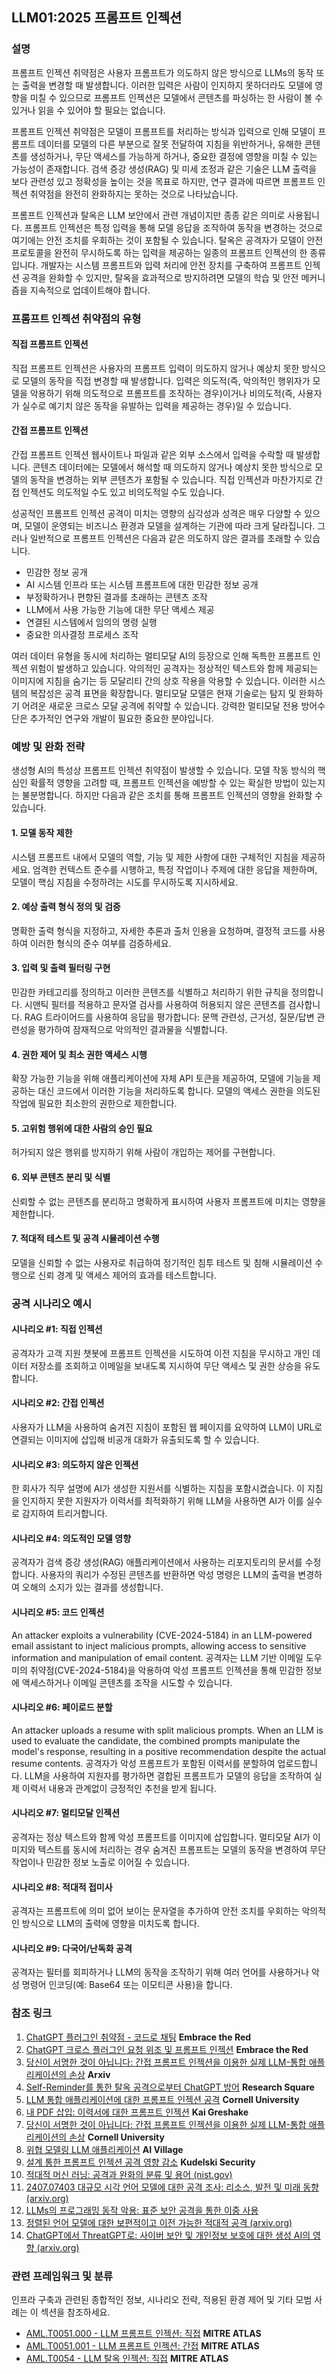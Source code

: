 ## LLM01:2025 프롬프트 인젝션

### 설명

프롬프트 인젝션 취약점은 사용자 프롬프트가 의도하지 않은 방식으로 LLMs의 동작 또는 출력을 변경할 때 발생합니다. 이러한 입력은 사람이 인지하지 못하더라도 모델에 영향을 미칠 수 있으므로 프롬프트 인젝션은 모델에서 콘텐츠를 파싱하는 한 사람이 볼 수 있거나 읽을 수 있어야 할 필요는 없습니다.

프롬프트 인젝션 취약점은 모델이 프롬프트를 처리하는 방식과 입력으로 인해 모델이 프롬프트 데이터를 모델의 다른 부분으로 잘못 전달하여 지침을 위반하거나, 유해한 콘텐츠를 생성하거나, 무단 액세스를 가능하게 하거나, 중요한 결정에 영향을 미칠 수 있는 가능성이 존재합니다. 검색 증강 생성(RAG) 및 미세 조정과 같은 기술은 LLM 출력을 보다 관련성 있고 정확성을 높이는 것을 목표로 하지만, 연구 결과에 따르면 프롬프트 인젝션 취약점을 완전히 완화하지는 못하는 것으로 나타났습니다.

프롬프트 인젝션과 탈옥은 LLM 보안에서 관련 개념이지만 종종 같은 의미로 사용됩니다. 프롬프트 인젝션은 특정 입력을 통해 모델 응답을 조작하여 동작을 변경하는 것으로 여기에는 안전 조치를 우회하는 것이 포함될 수 있습니다. 탈옥은 공격자가 모델이 안전 프로토콜을 완전히 무시하도록 하는 입력을 제공하는 일종의 프롬프트 인젝션의 한 종류입니다. 개발자는 시스템 프롬프트와 입력 처리에 안전 장치를 구축하여 프롬프트 인젝션 공격을 완화할 수 있지만, 탈옥을 효과적으로 방지하려면 모델의 학습 및 안전 메커니즘을 지속적으로 업데이트해야 합니다.

### 프롬프트 인젝션 취약점의 유형

#### 직접 프롬프트 인젝션
  직접 프롬프트 인젝션은 사용자의 프롬프트 입력이 의도하지 않거나 예상치 못한 방식으로 모델의 동작을 직접 변경할 때 발생합니다. 입력은 의도적(즉, 악의적인 행위자가 모델을 악용하기 위해 의도적으로 프롬프트를 조작하는 경우)이거나 비의도적(즉, 사용자가 실수로 예기치 않은 동작을 유발하는 입력을 제공하는 경우)일 수 있습니다.

#### 간접 프롬프트 인젝션
  간접 프롬프트 인젝션 웹사이트나 파일과 같은 외부 소스에서 입력을 수락할 때 발생합니다. 콘텐츠 데이터에는 모델에서 해석할 때 의도하지 않거나 예상치 못한 방식으로 모델의 동작을 변경하는 외부 콘텐츠가 포함될 수 있습니다. 직접 인젝션과 마찬가지로 간접 인젝션도 의도적일 수도 있고 비의도적일 수도 있습니다.

성공적인 프롬프트 인젝션 공격이 미치는 영향의 심각성과 성격은 매우 다양할 수 있으며, 모델이 운영되는 비즈니스 환경과 모델을 설계하는 기관에 따라 크게 달라집니다. 그러나 일반적으로 프롬프트 인젝션은 다음과 같은 의도하지 않은 결과를 초래할 수 있습니다.

- 민감한 정보 공개
- AI 시스템 인프라 또는 시스템 프롬프트에 대한 민감한 정보 공개
- 부정확하거나 편향된 결과를 초래하는 콘텐츠 조작
- LLM에서 사용 가능한 기능에 대한 무단 액세스 제공
- 연결된 시스템에서 임의의 명령 실행
- 중요한 의사결정 프로세스 조작

여러 데이터 유형을 동시에 처리하는 멀티모달 AI의 등장으로 인해 독특한 프롬프트 인젝션 위험이 발생하고 있습니다. 악의적인 공격자는 정상적인 텍스트와 함께 제공되는 이미지에 지침을 숨기는 등 모달리티 간의 상호 작용을 악용할 수 있습니다. 이러한 시스템의 복잡성은 공격 표면을 확장합니다. 멀티모달 모델은 현재 기술로는 탐지 및 완화하기 어려운 새로운 크로스 모달 공격에 취약할 수 있습니다. 강력한 멀티모달 전용 방어수단은 추가적인 연구와 개발이 필요한 중요한 분야입니다.

### 예방 및 완화 전략

생성형 AI의 특성상 프롬프트 인젝션 취약점이 발생할 수 있습니다. 모델 작동 방식의 핵심인 확률적 영향을 고려할 때, 프롬프트 인젝션을 예방할 수 있는 확실한 방법이 있는지는 불분명합니다. 하지만 다음과 같은 조치를 통해 프롬프트 인젝션의 영향을 완화할 수 있습니다.

#### 1. 모델 동작 제한
  시스템 프롬프트 내에서 모델의 역할, 기능 및 제한 사항에 대한 구체적인 지침을 제공하세요. 엄격한 컨텍스트 준수를 시행하고, 특정 작업이나 주제에 대한 응답을 제한하며, 모델이 핵심 지침을 수정하려는 시도를 무시하도록 지시하세요.
#### 2. 예상 출력 형식 정의 및 검증
  명확한 출력 형식을 지정하고, 자세한 추론과 출처 인용을 요청하며, 결정적 코드를 사용하여 이러한 형식의 준수 여부를 검증하세요.
#### 3. 입력 및 출력 필터링 구현
  민감한 카테고리를 정의하고 이러한 콘텐츠를 식별하고 처리하기 위한 규칙을 정의합니다. 시맨틱 필터를 적용하고 문자열 검사를 사용하여 허용되지 않은 콘텐츠를 검사합니다. RAG 트라이어드를 사용하여 응답을 평가합니다: 문맥 관련성, 근거성, 질문/답변 관련성을 평가하여 잠재적으로 악의적인 결과물을 식별합니다.
#### 4. 권한 제어 및 최소 권한 액세스 시행
  확장 가능한 기능을 위해 애플리케이션에 자체 API 토큰을 제공하여, 모델에 기능을 제공하는 대신 코드에서 이러한 기능을 처리하도록 합니다. 모델의 액세스 권한을 의도된 작업에 필요한 최소한의 권한으로 제한합니다.
#### 5. 고위험 행위에 대한 사람의 승인 필요
  허가되지 않은 행위를 방지하기 위해 사람이 개입하는 제어를 구현합니다.
#### 6. 외부 콘텐츠 분리 및 식별
  신뢰할 수 없는 콘텐츠를 분리하고 명확하게 표시하여 사용자 프롬프트에 미치는 영향을 제한합니다.
#### 7. 적대적 테스트 및 공격 시뮬레이션 수행
  모델을 신뢰할 수 없는 사용자로 취급하여 정기적인 침투 테스트 및 침해 시뮬레이션 수행으로 신뢰 경계 및 액세스 제어의 효과를 테스트합니다.

### 공격 시나리오 예시

#### 시나리오 #1: 직접 인젝션
  공격자가 고객 지원 챗봇에 프롬프트 인젝션을 시도하여 이전 지침을 무시하고 개인 데이터 저장소를 조회하고 이메일을 보내도록 지시하여 무단 액세스 및 권한 상승을 유도합니다.
#### 시나리오 #2: 간접 인젝션
  사용자가 LLM을 사용하여 숨겨진 지침이 포함된 웹 페이지를 요약하여 LLM이 URL로 연결되는 이미지에 삽입해 비공개 대화가 유출되도록 할 수 있습니다.
#### 시나리오 #3: 의도하지 않은 인젝션
  한 회사가 직무 설명에 AI가 생성한 지원서를 식별하는 지침을 포함시켰습니다. 이 지침을 인지하지 못한 지원자가 이력서를 최적화하기 위해 LLM을 사용하면 AI가 이를 실수로 감지하여 트리거합니다.
#### 시나리오 #4: 의도적인 모델 영향
  공격자가 검색 증강 생성(RAG) 애플리케이션에서 사용하는 리포지토리의 문서를 수정합니다. 사용자의 쿼리가 수정된 콘텐츠를 반환하면 악성 명령은 LLM의 출력을 변경하여 오해의 소지가 있는 결과를 생성합니다.
#### 시나리오 #5: 코드 인젝션
  An attacker exploits a vulnerability (CVE-2024-5184) in an LLM-powered email assistant to inject malicious prompts, allowing access to sensitive information and manipulation of email content. 공격자는 LLM 기반 이메일 도우미의 취약점(CVE-2024-5184)을 악용하여 악성 프롬프트 인젝션을 통해 민감한 정보에 액세스하거나 이메일 콘텐츠를 조작을 시도할 수 있습니다.
#### 시나리오 #6: 페이로드 분할
  An attacker uploads a resume with split malicious prompts. When an LLM is used to evaluate the candidate, the combined prompts manipulate the model's response, resulting in a positive recommendation despite the actual resume contents. 공격자가 악성 프롬프트가 포함된 이력서를 분할하여 업로드합니다. LLM을 사용하여 지원자를 평가하면 결합된 프롬프트가 모델의 응답을 조작하여 실제 이력서 내용과 관계없이 긍정적인 추천을 받게 됩니다.
#### 시나리오 #7: 멀티모달 인젝션
  공격자는 정상 텍스트와 함께 악성 프롬프트를 이미지에 삽입합니다. 멀티모달 AI가 이미지와 텍스트를 동시에 처리하는 경우 숨겨진 프롬프트는 모델의 동작을 변경하여 무단 작업이나 민감한 정보 노출로 이어질 수 있습니다.
#### 시나리오 #8: 적대적 접미사
  공격자는 프롬프트에 의미 없어 보이는 문자열을 추가하여 안전 조치를 우회하는 악의적인 방식으로 LLM의 출력에 영향을 미치도록 합니다.
#### 시나리오 #9: 다국어/난독화 공격
  공격자는 필터를 회피하거나 LLM의 동작을 조작하기 위해 여러 언어를 사용하거나 악성 명령어 인코딩(예: Base64 또는 이모티콘 사용)을 합니다.

### 참조 링크

1. [ChatGPT 플러그인 취약점 - 코드로 채팅](https://embracethered.com/blog/posts/2023/chatgpt-plugin-vulns-chat-with-code/) **Embrace the Red**
2. [ChatGPT 크로스 플러그인 요청 위조 및 프롬프트 인젝션](https://embracethered.com/blog/posts/2023/chatgpt-cross-plugin-request-forgery-and-prompt-injection./) **Embrace the Red**
3. [당신이 서명한 것이 아닙니다: 간접 프롬프트 인젝션을 이용한 실제 LLM-통합 애플리케이션의 손상](https://arxiv.org/pdf/2302.12173.pdf) **Arxiv**
4. [Self-Reminder를 통한 탈옥 공격으로부터 ChatGPT 방어](https://www.researchsquare.com/article/rs-2873090/v1) **Research Square**
5. [LLM 통합 애플리케이션에 대한 프롬프트 인젝션 공격](https://arxiv.org/abs/2306.05499) **Cornell University**
6. [내 PDF 삽입: 이력서에 대한 프롬프트 인젝션](https://kai-greshake.de/posts/inject-my-pdf) **Kai Greshake**
8. [당신이 서명한 것이 아닙니다: 간접 프롬프트 인젝션을 이용한 실제 LLM-통합 애플리케이션의 손상](https://arxiv.org/pdf/2302.12173.pdf) **Cornell University**
9. [위협 모델링 LLM 애플리케이션](https://aivillage.org/large%20language%20models/threat-modeling-llm/) **AI Village**
10. [설계 통한 프롬프트 인젝션 공격 영향 감소](https://research.kudelskisecurity.com/2023/05/25/reducing-the-impact-of-prompt-injection-attacks-through-design/) **Kudelski Security**
11. [적대적 머신 러닝: 공격과 완화의 분류 및 용어 (nist.gov)](https://nvlpubs.nist.gov/nistpubs/ai/NIST.AI.100-2e2023.pdf)
12. [2407.07403 대규모 시각 언어 모델에 대한 공격 조사: 리소스, 발전 및 미래 동향 (arxiv.org)](https://arxiv.org/abs/2407.07403)
13. [LLMs의 프로그래밍 동작 악용: 표준 보안 공격을 통한 이중 사용](https://ieeexplore.ieee.org/document/10579515)
14. [정렬된 언어 모델에 대한 보편적이고 이전 가능한 적대적 공격 (arxiv.org)](https://arxiv.org/abs/2307.15043)
15. [ChatGPT에서 ThreatGPT로: 사이버 보안 및 개인정보 보호에 대한 생성 AI의 영향 (arxiv.org)](https://arxiv.org/abs/2307.00691)

### 관련 프레임워크 및 분류

인프라 구축과 관련된 종합적인 정보, 시나리오 전략, 적용된 환경 제어 및 기타 모범 사례는 이 섹션을 참조하세요.

- [AML.T0051.000 - LLM 프롬프트 인젝션: 직접](https://atlas.mitre.org/techniques/AML.T0051.000) **MITRE ATLAS**
- [AML.T0051.001 - LLM 프롬프트 인젝션: 간접](https://atlas.mitre.org/techniques/AML.T0051.001) **MITRE ATLAS**
- [AML.T0054 - LLM 탈옥 인젝션: 직접](https://atlas.mitre.org/techniques/AML.T0054) **MITRE ATLAS**
